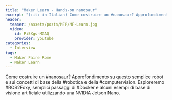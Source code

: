 ```yaml
---
title: "Maker Learn - Hands-on nanosaur"
excerpt: "(:it: in Italian) Come costruire un #nanosaur? Approfondimento su questo semplice robot"
header:
  teaser: /assets/posts/MFR/MF-Learn.jpg
  video:
    id: Pi5Xgs-MGAQ
    provider: youtube
categories:
  - Interview
tags:
  - Maker Faire Rome
  - Maker Learn
---
```


Come costruire un #nanosaur? Approfondimento su questo semplice robot e sui concetti di base della #robotica e della #computervision. Esploreremo #ROS2Foxy, semplici passaggi di #Docker e alcuni esempi di base di visione artificiale utilizzando una NVIDIA Jetson Nano.
